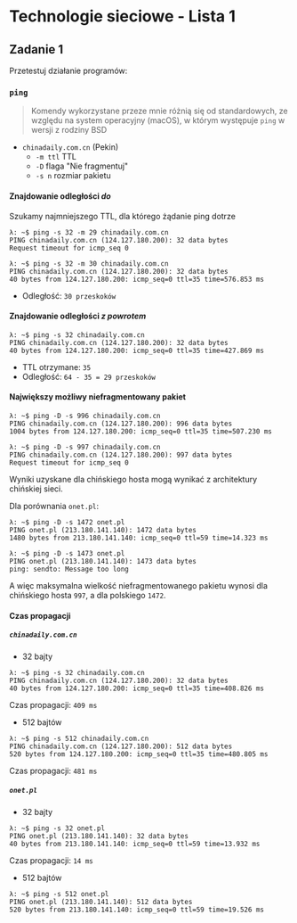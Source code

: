 # Technologie sieciowe - Lista 1
## Zadanie 1
Przetestuj działanie programów:
### `ping`
> Komendy wykorzystane przeze mnie różnią się od standardowych, ze względu na system operacyjny (macOS), w którym występuje `ping` w wersji z rodziny BSD
* `chinadaily.com.cn` (Pekin)
    + `-m ttl` TTL
    + `-D` flaga "Nie fragmentuj"
    + `-s n` rozmiar pakietu 

#### Znajdowanie odległości *do*
Szukamy najmniejszego TTL, dla którego żądanie ping dotrze
```console
λ: ~$ ping -s 32 -m 29 chinadaily.com.cn
PING chinadaily.com.cn (124.127.180.200): 32 data bytes
Request timeout for icmp_seq 0
```

```console
λ: ~$ ping -s 32 -m 30 chinadaily.com.cn
PING chinadaily.com.cn (124.127.180.200): 32 data bytes
40 bytes from 124.127.180.200: icmp_seq=0 ttl=35 time=576.853 ms
```

* Odległość: `30 przeskoków`

#### Znajdowanie odległości *z powrotem*
```console
λ: ~$ ping -s 32 chinadaily.com.cn
PING chinadaily.com.cn (124.127.180.200): 32 data bytes
40 bytes from 124.127.180.200: icmp_seq=0 ttl=35 time=427.869 ms
```

* TTL otrzymane: `35`
* Odległość: `64 - 35 = 29 przeskoków` 

#### Największy możliwy niefragmentowany pakiet
```console
λ: ~$ ping -D -s 996 chinadaily.com.cn
PING chinadaily.com.cn (124.127.180.200): 996 data bytes
1004 bytes from 124.127.180.200: icmp_seq=0 ttl=35 time=507.230 ms
```

```console
λ: ~$ ping -D -s 997 chinadaily.com.cn
PING chinadaily.com.cn (124.127.180.200): 997 data bytes
Request timeout for icmp_seq 0
```

Wyniki uzyskane dla chińskiego hosta mogą wynikać z architektury chińskiej sieci.

Dla porównania `onet.pl`:

```console
λ: ~$ ping -D -s 1472 onet.pl
PING onet.pl (213.180.141.140): 1472 data bytes
1480 bytes from 213.180.141.140: icmp_seq=0 ttl=59 time=14.323 ms
```

```console
λ: ~$ ping -D -s 1473 onet.pl
PING onet.pl (213.180.141.140): 1473 data bytes
ping: sendto: Message too long
```

A więc maksymalna wielkość niefragmentowanego pakietu wynosi dla chińskiego hosta `997`, a dla polskiego `1472`.

#### Czas propagacji
##### `chinadaily.com.cn`
* 32 bajty
```console
λ: ~$ ping -s 32 chinadaily.com.cn
PING chinadaily.com.cn (124.127.180.200): 32 data bytes
40 bytes from 124.127.180.200: icmp_seq=0 ttl=35 time=408.826 ms
```

Czas propagacji: `409 ms`

* 512 bajtów
```console
λ: ~$ ping -s 512 chinadaily.com.cn
PING chinadaily.com.cn (124.127.180.200): 512 data bytes
520 bytes from 124.127.180.200: icmp_seq=0 ttl=35 time=480.805 ms
```

Czas propagacji: `481 ms`

##### `onet.pl`
* 32 bajty
```console
λ: ~$ ping -s 32 onet.pl
PING onet.pl (213.180.141.140): 32 data bytes
40 bytes from 213.180.141.140: icmp_seq=0 ttl=59 time=13.932 ms
```

Czas propagacji: `14 ms`

* 512 bajtów
```console
λ: ~$ ping -s 512 onet.pl
PING onet.pl (213.180.141.140): 512 data bytes
520 bytes from 213.180.141.140: icmp_seq=0 ttl=59 time=19.526 ms
```